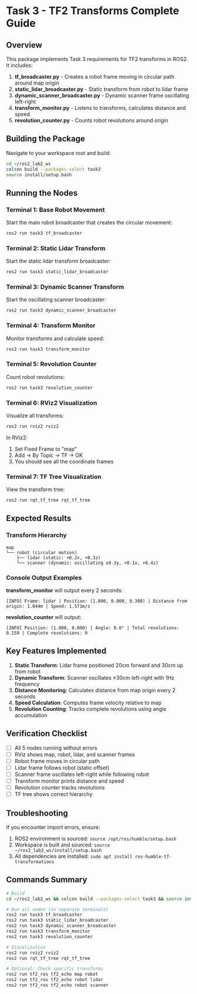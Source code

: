 # Task 3 - TF2 Transforms Complete Guide

## Overview
This package implements Task 3 requirements for TF2 transforms in ROS2. It includes:

1. **tf_broadcaster.py** - Creates a robot frame moving in circular path around map origin
2. **static_lidar_broadcaster.py** - Static transform from robot to lidar frame  
3. **dynamic_scanner_broadcaster.py** - Dynamic scanner frame oscillating left-right
4. **transform_monitor.py** - Listens to transforms, calculates distance and speed
5. **revolution_counter.py** - Counts robot revolutions around origin

## Building the Package

Navigate to your workspace root and build:
```bash
cd ~/ros2_lab2_ws
colcon build --packages-select task3
source install/setup.bash
```

## Running the Nodes

### Terminal 1: Base Robot Movement
Start the main robot broadcaster that creates the circular movement:
```bash
ros2 run task3 tf_broadcaster
```

### Terminal 2: Static Lidar Transform
Start the static lidar transform broadcaster:
```bash
ros2 run task3 static_lidar_broadcaster  
```

### Terminal 3: Dynamic Scanner Transform
Start the oscillating scanner broadcaster:
```bash
ros2 run task3 dynamic_scanner_broadcaster
```

### Terminal 4: Transform Monitor
Monitor transforms and calculate speed:
```bash
ros2 run task3 transform_monitor
```

### Terminal 5: Revolution Counter
Count robot revolutions:
```bash
ros2 run task3 revolution_counter
```

### Terminal 6: RViz2 Visualization
Visualize all transforms:
```bash
ros2 run rviz2 rviz2
```

In RViz2:
1. Set Fixed Frame to "map"
2. Add -> By Topic -> TF -> OK
3. You should see all the coordinate frames

### Terminal 7: TF Tree Visualization
View the transform tree:
```bash
ros2 run rqt_tf_tree rqt_tf_tree
```

## Expected Results

### Transform Hierarchy
```
map
└── robot (circular motion)
    ├── lidar (static: +0.2x, +0.3z)
    └── scanner (dynamic: oscillating ±0.3y, +0.1x, +0.4z)
```

### Console Output Examples

**transform_monitor** will output every 2 seconds:
```
[INFO] Frame: lidar | Position: (1.000, 0.000, 0.300) | Distance from origin: 1.044m | Speed: 1.571m/s
```

**revolution_counter** will output:
```
[INFO] Position: (1.000, 0.000) | Angle: 0.0° | Total revolutions: 0.159 | Complete revolutions: 0
```

## Key Features Implemented

1. **Static Transform**: Lidar frame positioned 20cm forward and 30cm up from robot
2. **Dynamic Transform**: Scanner oscillates ±30cm left-right with 1Hz frequency
3. **Distance Monitoring**: Calculates distance from map origin every 2 seconds
4. **Speed Calculation**: Computes frame velocity relative to map
5. **Revolution Counting**: Tracks complete revolutions using angle accumulation

## Verification Checklist

- [ ] All 5 nodes running without errors
- [ ] RViz shows map, robot, lidar, and scanner frames
- [ ] Robot frame moves in circular path
- [ ] Lidar frame follows robot (static offset)
- [ ] Scanner frame oscillates left-right while following robot
- [ ] Transform monitor prints distance and speed
- [ ] Revolution counter tracks revolutions
- [ ] TF tree shows correct hierarchy

## Troubleshooting

If you encounter import errors, ensure:
1. ROS2 environment is sourced: `source /opt/ros/humble/setup.bash`
2. Workspace is built and sourced: `source ~/ros2_lab2_ws/install/setup.bash`
3. All dependencies are installed: `sudo apt install ros-humble-tf-transformations`

## Commands Summary

```bash
# Build
cd ~/ros2_lab2_ws && colcon build --packages-select task3 && source install/setup.bash

# Run all nodes (in separate terminals)
ros2 run task3 tf_broadcaster
ros2 run task3 static_lidar_broadcaster  
ros2 run task3 dynamic_scanner_broadcaster
ros2 run task3 transform_monitor
ros2 run task3 revolution_counter

# Visualization
ros2 run rviz2 rviz2
ros2 run rqt_tf_tree rqt_tf_tree

# Optional: Check specific transforms
ros2 run tf2_ros tf2_echo map robot
ros2 run tf2_ros tf2_echo robot lidar
ros2 run tf2_ros tf2_echo robot scanner
```